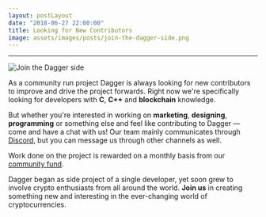 ```yaml
---
layout: postLayout
date: "2018-06-27 22:00:00"
title: Looking for New Contributors
image: assets/images/posts/join-the-dagger-side.png
---
```


<div markdown="0">
  <hr>
  <img class="text-center mb-5 bg-black lazyload" data-src="{{ "/assets/images/posts/join-the-dagger-side.png" | absolute_url }}" alt="Join the Dagger side"/>
</div>

As a community run project Dagger is always looking for new contributors to improve and drive the project forwards. Right now we're specifically looking for developers with **C**, **C++** and **blockchain** knowledge. 

But whether you're interested in working on **marketing**, **designing**, **programming** or something else and feel like contributing to Dagger — come and have a chat with us! Our team mainly communicates through [Discord](https://discord.gg/zT7DW2N), but you can message us through other channels as well.

Work done on the project is rewarded on a monthly basis from our [community fund](https://explorer.xdag.io/block/FQglVQtb60vQv2DOWEUL7yh3smtj7g1s).

Dagger began as side project of a single developer, yet soon grew to involve crypto enthusiasts from all around the world. **Join us** in creating something new and interesting in the ever-changing world of cryptocurrencies.